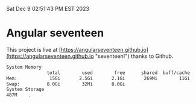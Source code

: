 Sat Dec  9 02:51:43 PM EST 2023

# Angular seventeen


This project is live at [https://angularseventeen.github.io](https://angularseventeen.github.io "seventeen!") thanks to Github.

```bash
System Memory
               total        used        free      shared  buff/cache   available
Mem:            15Gi       2.5Gi       2.1Gi       269Mi        11Gi        12Gi
Swap:          8.0Gi        32Mi       8.0Gi
System Storage
487M	.
```
```bash
